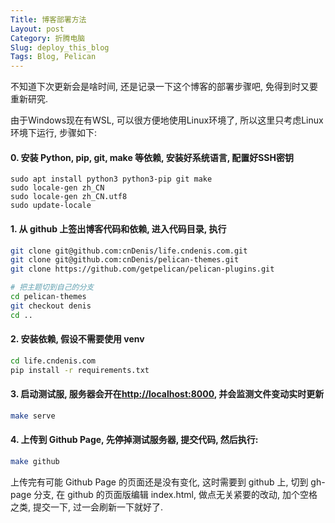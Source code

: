 ```yaml
---
Title: 博客部署方法
Layout: post
Category: 折腾电脑
Slug: deploy_this_blog
Tags: Blog, Pelican
---
```


不知道下次更新会是啥时间, 还是记录一下这个博客的部署步骤吧, 免得到时又要重新研究.

<!-- PELICAN_END_SUMMARY -->

由于Windows现在有WSL, 可以很方便地使用Linux环境了, 所以这里只考虑Linux环境下运行, 步骤如下:

#### 0. 安装 Python, pip, git, make 等依赖, 安装好系统语言, 配置好SSH密钥

```
sudo apt install python3 python3-pip git make
sudo locale-gen zh_CN
sudo locale-gen zh_CN.utf8
sudo update-locale
```

#### 1. 从 github 上签出博客代码和依赖, 进入代码目录, 执行

```sh
git clone git@github.com:cnDenis/life.cndenis.com.git
git clone git@github.com:cnDenis/pelican-themes.git
git clone https://github.com/getpelican/pelican-plugins.git

# 把主题切到自己的分支
cd pelican-themes
git checkout denis
cd ..
```

#### 2. 安装依赖, 假设不需要使用 venv

```sh
cd life.cndenis.com
pip install -r requirements.txt
```

#### 3. 启动测试服, 服务器会开在<http://localhost:8000>, 并会监测文件变动实时更新

```sh
make serve
```

#### 4. 上传到 Github Page, 先停掉测试服务器, 提交代码, 然后执行:

```sh
make github
```

上传完有可能 Github Page 的页面还是没有变化, 这时需要到 github 上, 切到 gh-page 分支,
在 github 的页面版编辑 index.html, 做点无关紧要的改动, 加个空格之类, 提交一下, 过一会刷新一下就好了.
